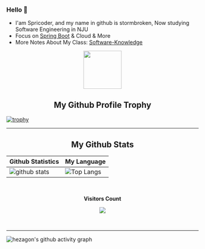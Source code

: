 <!--
**stormbroken/stormbroken** is a ✨ _special_ ✨ repository because its `README.md` (this file) appears on your GitHub profile.

Here are some ideas to get you started:

- 🔭 I’m currently working on ...
- 🌱 I’m currently learning ...
- 👯 I’m looking to collaborate on ...
- 🤔 I’m looking for help with ...
- 💬 Ask me about ...
- 📫 How to reach me: ...
- 😄 Pronouns: ...
- ⚡ Fun fact: ...
-->

### Hello 👋
- I'am Spricoder, and my name in github is stormbroken, Now studying Software Engineering in NJU
- Focus on [Spring Boot](https://github.com/stormbroken/Tec-Be/blob/main/Spring%20Boot/Summary-Spring%20Boot%E6%8E%A8%E8%8D%90%E9%98%85%E8%AF%BB.md) & Cloud & More
- More Notes About My Class: [Software-Knowledge](https://github.com/Software-Knowledge)



<p align="center">
  <img width="100" src="https://user-images.githubusercontent.com/6661165/91657958-61b4fd00-eb00-11ea-9def-dc7ef5367e34.png" />  
  <h2 align="center">My Github Profile Trophy</h2>
</p>

[![trophy](https://github-profile-trophy.vercel.app/?username=stormbroken&theme=radical&margin-w=40&margin-h=40)](https://github.com/stormbroken)

<hr>

<!-- START NEW SECTION -->
<p align="center">
 <h2 align="center">My Github Stats</h2>

| Github Statistics                                                                                           | My Language                                                                                                                 |
| ----------------------------------------------------------------------------------------------------------- | --------------------------------------------------------------------------------------------------------------------------- |
| ![github stats](https://github-readme-stats.vercel.app/api?username=stormbroken&theme=dark&show_icons=true) | ![Top Langs](https://github-readme-stats.vercel.app/api/top-langs/?username=stormbroken&hide=TeX&layout=compact&theme=dark) |

<!-- START NEW SECTION -->
<div align="center">
<br><p align="centre"><b>Visitors Count</b></p>  
<p align="center"><img align="center" src="https://profile-counter.glitch.me/{stormbroken}/count.svg" /></p> 
<br></div>

<hr>

<!-- GITHUB ACTIVITY GRAPH -->
![hezagon's github activity graph](https://activity-graph.herokuapp.com/graph?username=stormbroken&theme=react-dark)

  </p>

